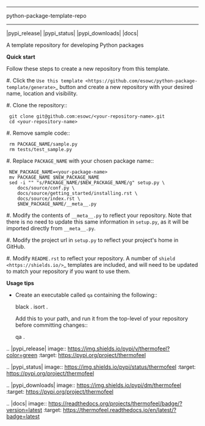 
****************************
python-package-template-repo
****************************

|pypi_release| |pypi_status| |pypi_downloads| |docs|

A template repository for developing Python packages

**Quick start**

Follow these steps to create a new repository from this template.

#. Click the `Use this template <https://github.com/esowc/python-package-template/generate>`_
   button and create a new repository with your desired name, location and visibility.

#. Clone the repository::

     git clone git@github.com:esowc/<your-repository-name>.git
     cd <your-repository-name>

#. Remove sample code::

     rm PACKAGE_NAME/sample.py
     rm tests/test_sample.py

#. Replace ``PACKAGE_NAME`` with your chosen package name::

     NEW_PACKAGE_NAME=<your-package-name>
     mv PACKAGE_NAME $NEW_PACKAGE_NAME
     sed -i "" "s/PACKAGE_NAME/$NEW_PACKAGE_NAME/g" setup.py \
        docs/source/conf.py \
        docs/source/getting_started/installing.rst \
        docs/source/index.rst \
        $NEW_PACKAGE_NAME/__meta__.py

#. Modify the contents of ``__meta__.py`` to reflect your repository. Note that there
   is no need to update this same information in ``setup.py``, as it will be imported
   directly from ``__meta__.py``.

#. Modify the project url in ``setup.py`` to reflect your project's home in GitHub.

#. Modify ``README.rst`` to reflect your repository. A number of `shield <https://shields.io/>`_
   templates are included, and will need to be updated to match your repository if you want
   to use them.

**Usage tips**

* Create an executable called ``qa`` containing the following::

    black .
    isort .

  Add this to your path, and run it from the top-level of your repository before
  committing changes::

    qa .

.. |pypi_release| image:: https://img.shields.io/pypi/v/thermofeel?color=green
    :target: https://pypi.org/project/thermofeel

.. |pypi_status| image:: https://img.shields.io/pypi/status/thermofeel
    :target: https://pypi.org/project/thermofeel

.. |pypi_downloads| image:: https://img.shields.io/pypi/dm/thermofeel
  :target: https://pypi.org/project/thermofeel
  
.. |docs| image:: https://readthedocs.org/projects/thermofeel/badge/?version=latest
  :target: https://thermofeel.readthedocs.io/en/latest/?badge=latest
